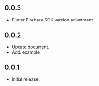 ## 0.0.3
* Flutter Firebase SDK version adjustment.

## 0.0.2
* Update document.
* Add. example.

## 0.0.1
* initial release.
